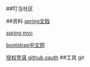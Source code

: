 ##叮当社区


##资料
[spring文档](https://spring.io/guides)

[spring mvc](https://spring.io/guides/gs/serving-web-content/)

[bootstrap中文网](https://www.bootcss.com/)

[授权登录 github oauth](https://developer.github.com/apps/building-github-apps/creating-a-github-app/)
##工具
git